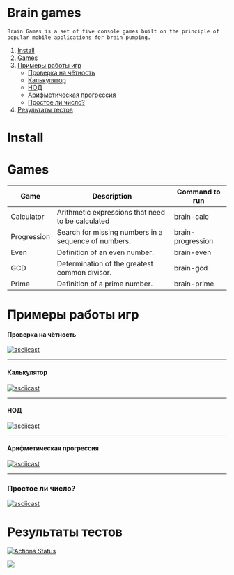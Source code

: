 # Brain games

    Brain Games is a set of five console games built on the principle of popular mobile applications for brain pumping.

1. [Install](#install)
2. [Games](#games)
3. [Примеры работы игр](#exmaple)
    + [Проверка на чётность](#task5)
    + [Калькулятор](#task6)
    + [НОД](#task7)
    + [Арифметическая прогрессия](#task8)
    + [Простое ли число?](#task9)
4. [Результаты тестов](#result)


# <a name="install"> Install

# <a name="games"> Games

| Game | Description | Command to run |
|-----|-----|----|
|Calculator| Arithmetic expressions that need to be calculated| brain-calc|
|Progression| Search for missing numbers in a sequence of numbers.| brain-progression|
|Even|Definition of an even number.|brain-even|
|GCD|Determination of the greatest common divisor.|brain-gcd|
|Prime|Definition of a prime number.|brain-prime|



# <a name="example"> Примеры работы игр

#### <a name="task5"></a> Проверка на чётность
[![asciicast](https://asciinema.org/a/569505.svg)](https://asciinema.org/a/569505)

--------------------------  
#### <a name="task6"></a> Калькулятор
[![asciicast](https://asciinema.org/a/570972.svg)](https://asciinema.org/a/570972)

--------------------------  
#### <a name="task7"></a> НОД
[![asciicast](https://asciinema.org/a/571214.svg)](https://asciinema.org/a/571214)

--------------------------  
#### <a name="task8"></a> Арифметическая прогрессия
[![asciicast](https://asciinema.org/a/571261.svg)](https://asciinema.org/a/571261)

--------------------------  
### <a name="task9"></a> Простое ли число?
[![asciicast](https://asciinema.org/a/571349.svg)](https://asciinema.org/a/571349)


# <a name="result"></a> Результаты тестов 

[![Actions Status](https://github.com/boytsovau/python-project-49/workflows/hexlet-check/badge.svg)](https://github.com/boytsovau/python-project-49/actions)

<a href="https://codeclimate.com/github/boytsovau/python-project-49/maintainability"><img src="https://api.codeclimate.com/v1/badges/1b5c5089f32a03734b29/maintainability" /></a>